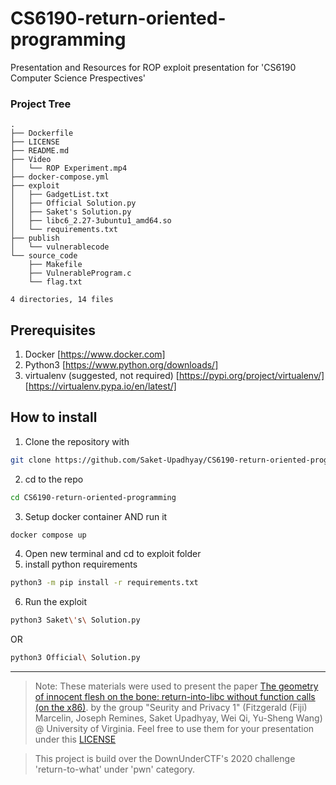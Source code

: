 # CS6190-return-oriented-programming
Presentation and Resources for ROP exploit presentation for 'CS6190 Computer Science Prespectives'

### Project Tree

```
.
├── Dockerfile
├── LICENSE
├── README.md
├── Video
│   └── ROP Experiment.mp4
├── docker-compose.yml
├── exploit
│   ├── GadgetList.txt
│   ├── Official Solution.py
│   ├── Saket's Solution.py
│   ├── libc6_2.27-3ubuntu1_amd64.so
│   └── requirements.txt
├── publish
│   └── vulnerablecode
└── source_code
    ├── Makefile
    ├── VulnerableProgram.c
    └── flag.txt

4 directories, 14 files
```

## Prerequisites
1. Docker [https://www.docker.com]
2. Python3 [https://www.python.org/downloads/]
3. virtualenv (suggested, not required) [https://pypi.org/project/virtualenv/] [https://virtualenv.pypa.io/en/latest/]


## How to install
1. Clone the repository with
```sh
git clone https://github.com/Saket-Upadhyay/CS6190-return-oriented-programming.git
```

2. cd to the repo
```sh
cd CS6190-return-oriented-programming
```

3. Setup docker container AND run it
```sh
docker compose up
```

4. Open new terminal and cd to exploit folder
5. install python requirements
```sh
python3 -m pip install -r requirements.txt
```

6. Run the exploit
```sh
python3 Saket\'s\ Solution.py
```

OR 

```sh
python3 Official\ Solution.py
```

---

> Note: These materials were used to present the paper [The geometry of innocent flesh on the bone: return-into-libc without function calls (on the x86)](https://dl.acm.org/doi/10.1145/1315245.1315313).
> by the group "Seurity and Privacy 1" (Fitzgerald (Fiji) Marcelin, Joseph Remines, Saket Upadhyay, Wei Qi, Yu-Sheng Wang) @ University of Virginia.
> Feel free to use them for your presentation under this [LICENSE](./LICENSE)

> This project is build over the DownUnderCTF's 2020 challenge 'return-to-what' under 'pwn' category.
